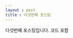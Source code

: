 ```yaml
---
layout : post
title : 다섯번째 포스팅
---
```


다섯번째 포스팅입니다.
코드 포함

<script src="https://gist.github.com/kwontaehoon/d4338db8a1050ed822144f329eb0d7fa.js"></script>
